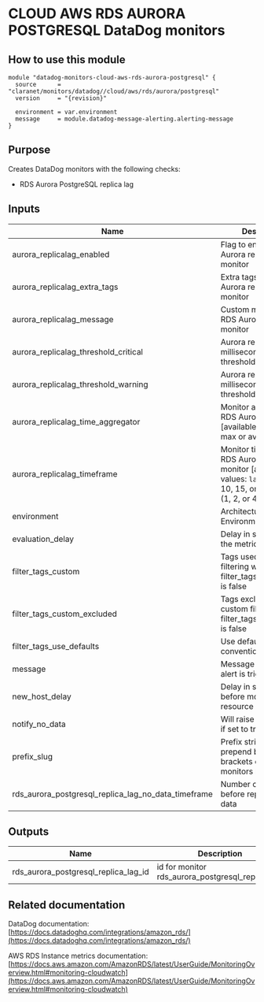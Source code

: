 # CLOUD AWS RDS AURORA POSTGRESQL DataDog monitors

## How to use this module

```hcl
module "datadog-monitors-cloud-aws-rds-aurora-postgresql" {
  source      = "claranet/monitors/datadog//cloud/aws/rds/aurora/postgresql"
  version     = "{revision}"

  environment = var.environment
  message     = module.datadog-message-alerting.alerting-message
}

```

## Purpose

Creates DataDog monitors with the following checks:

- RDS Aurora PostgreSQL replica lag

## Inputs

| Name | Description | Type | Default | Required |
|------|-------------|------|---------|:-----:|
| aurora\_replicalag\_enabled | Flag to enable RDS Aurora replica lag monitor | `string` | `"true"` | no |
| aurora\_replicalag\_extra\_tags | Extra tags for RDS Aurora replica lag monitor | `list(string)` | `[]` | no |
| aurora\_replicalag\_message | Custom message for RDS Aurora replica lag monitor | `string` | `""` | no |
| aurora\_replicalag\_threshold\_critical | Aurora replica lag in milliseconds (critical threshold) | `string` | `"200"` | no |
| aurora\_replicalag\_threshold\_warning | Aurora replica lag in milliseconds (warning threshold) | `string` | `"100"` | no |
| aurora\_replicalag\_time\_aggregator | Monitor aggregator for RDS Aurora replica lag [available values: min, max or avg] | `string` | `"min"` | no |
| aurora\_replicalag\_timeframe | Monitor timeframe for RDS Aurora replica lag monitor [available values: `last_#m` (1, 5, 10, 15, or 30), `last_#h` (1, 2, or 4), or `last_1d`] | `string` | `"last_5m"` | no |
| environment | Architecture Environment | `string` | n/a | yes |
| evaluation\_delay | Delay in seconds for the metric evaluation | `number` | `900` | no |
| filter\_tags\_custom | Tags used for custom filtering when filter\_tags\_use\_defaults is false | `string` | `"*"` | no |
| filter\_tags\_custom\_excluded | Tags excluded for custom filtering when filter\_tags\_use\_defaults is false | `string` | `""` | no |
| filter\_tags\_use\_defaults | Use default filter tags convention | `string` | `"true"` | no |
| message | Message sent when an alert is triggered | `any` | n/a | yes |
| new\_host\_delay | Delay in seconds before monitor new resource | `number` | `300` | no |
| notify\_no\_data | Will raise no data alert if set to true | `bool` | `true` | no |
| prefix\_slug | Prefix string to prepend between brackets on every monitors names | `string` | `""` | no |
| rds\_aurora\_postgresql\_replica\_lag\_no\_data\_timeframe | Number of minutes before reporting no data | `string` | `10` | no |

## Outputs

| Name | Description |
|------|-------------|
| rds\_aurora\_postgresql\_replica\_lag\_id | id for monitor rds\_aurora\_postgresql\_replica\_lag |

## Related documentation

DataDog documentation: [https://docs.datadoghq.com/integrations/amazon_rds/](https://docs.datadoghq.com/integrations/amazon_rds/)

AWS RDS Instance metrics documentation: [https://docs.aws.amazon.com/AmazonRDS/latest/UserGuide/MonitoringOverview.html#monitoring-cloudwatch](https://docs.aws.amazon.com/AmazonRDS/latest/UserGuide/MonitoringOverview.html#monitoring-cloudwatch)
